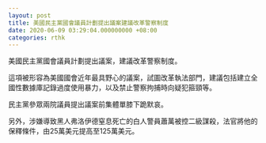 ```yaml
---
layout: post
title: 美國民主黨國會議員計劃提出議案建議改革警察制度
date: 2020-06-09 03:29:04.000000000 +08:00
categories: rthk
---
```


美國民主黨國會議員計劃提出議案，建議改革警察制度。

這項被形容為美國國會近年最具野心的議案，試圖改革執法部門，建議包括建立全國性數據庫記錄過度使用暴力，以及禁止警察拘捕時向疑犯箍頸等。

民主黨參眾兩院議員提出議案前集體單膝下跪默哀。

另外，涉嫌導致黑人弗洛伊德窒息死亡的白人警員蕭萬被控二級謀殺，法官將他的保釋條件，由25萬美元提高至125萬美元。
